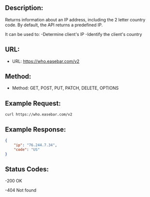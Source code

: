 ## Description:
Returns information about an IP address, including the 2 letter country code. By default, the API returns a predefined IP. 

It can be used to:
-Determine client's IP
-Identify the client's country
## 

## URL:
* URL: https://who.easebar.com/v2
  
## Method:
* Method: GET, POST, PUT, PATCH, DELETE, OPTIONS

## Example Request:
```curl
curl https://who.easebar.com/v2
```
## Example Response:
```json
{
    "ip": "76.244.7.34",
    "code": "US"
}
```

## Status Codes:
-200 OK

-404 Not found
